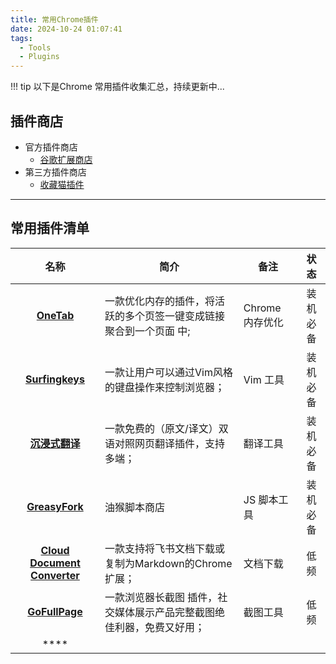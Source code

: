 ```yaml
---
title: 常用Chrome插件
date: 2024-10-24 01:07:41
tags:
  - Tools
  - Plugins
---
```


!!! tip
    以下是Chrome 常用插件收集汇总，持续更新中...


## 插件商店
* 官方插件商店
    * [谷歌扩展商店](https://chromewebstore.google.com/category/extensions?hl=zh-CN)
* 第三方插件商店
    * [收藏猫插件](https://chrome.pictureknow.com/)

---

## 常用插件清单
| **名称** | **简介** | **备注** | **状态** |
| :---: | --- | --- | :---: |
| [**OneTab**](https://www.one-tab.com/) | 一款优化内存的插件，将活跃的多个页签一键变成链接聚合到一个页面 中; | Chrome 内存优化 | 装机必备 |
| [**Surfingkeys**](https://github.com/brookhong/Surfingkeys) | 一款让用户可以通过Vim风格的键盘操作来控制浏览器； | Vim 工具 | 装机必备 |
| [**沉浸式翻译**](https://chromewebstore.google.com/detail/%E6%B2%89%E6%B5%B8%E5%BC%8F%E7%BF%BB%E8%AF%91-%E7%BD%91%E9%A1%B5%E7%BF%BB%E8%AF%91%E6%8F%92%E4%BB%B6-pdf%E7%BF%BB%E8%AF%91-%E5%85%8D%E8%B4%B9/bpoadfkcbjbfhfodiogcnhhhpibjhbnh?utm_source=indiehackertools.net) | 一款免费的（原文/译文）双语对照网页翻译插件，支持多端； | 翻译工具 | 装机必备 |
| [**GreasyFork**](https://greasyfork.org/zh-CN/scripts) | 油猴脚本商店 | JS 脚本工具 | 装机必备 |
| [**Cloud Document Converter**](https://chromewebstore.google.com/detail/cloud-document-converter/ehkomhhcinhikfddnmklbloahaakploh?pli=1) | 一款支持将飞书文档下载或复制为Markdown的Chrome扩展； | 文档下载 | 低频 |
| [**GoFullPage**](https://chromewebstore.google.com/detail/gofullpage-full-page-scre/fdpohaocaechififmbbbbbknoalclacl?utm_source=indiehackertools.net) | 一款浏览器长截图 插件，社交媒体展示产品完整截图绝佳利器，免费又好用； | 截图工具 | 低频 |
| **** | | |  |




